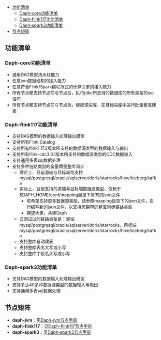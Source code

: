<!-- TOC -->
  * [功能清单](#功能清单)
    * [Daph-core功能清单](#daph-core功能清单)
    * [Daph-flink117功能清单](#daph-flink117功能清单)
    * [Daph-spark3功能清单](#daph-spark3功能清单)
  * [节点矩阵](#节点矩阵)
<!-- TOC -->

## 功能清单

### Daph-core功能清单

- 通用DAG模型流水线能力
- 任意jvm数据结构的接入能力
- 任意符合Flink/Spark编程范式的计算引擎的接入能力
- 所有节点都支持节点前与节点后，执行jdbc所支持的数据库的所有类型的sql语句
- 所有节点都支持节点前与节点后，根据源端库，在目标端库中进行批量整库建表

### Daph-flink117功能清单

- 支持DAG模型的数据输入处理输出模型
- 支持所有Flink Catalog
- 支持所有flink1.17.2版本所支持的数据源类型的数据输入与输出
- 支持所有flink-cdc3.0.1版本所支持的数据源类型的CDC数据输入
- 支持通用多表sql数据处理
- 支持多种链路类型的全量增量整库同步
    - 理论上，目前源端与目标端均支持mysql/postgresql/oracle/sqlserver/doris/starrocks/hive/iceberg/kafka
    - 实际上，目前支持的源端与目标端数据源类型，依赖于$DAPH_HOME/conf/mapping目录下具有的json文件
        - 若希望支持更多数据源类型，请参照mapping目录下的json文件，自行编写新的json文件，以支持您期望的整库同步链路类型
        - 期望大家，共建Daph
    - 已测试过的链路类型是：源端mysql/postgresql/oracle/sqlserver/doris/starrocks，目标端mysql/postgresql/oracle/sqlserver/doris/starrocks/hive/iceberg/kafka
    - 支持整库自动建表
    - 支持整库表名大写或小写
    - 支持整库字段名大写或小写

### Daph-spark3功能清单

- 支持DAG模型的数据输入处理输出模型
- 支持多达40多种数据源类型的数据输入与输出
- 支持通用多表sql数据处理

## 节点矩阵

- **daph-jvm**：见[Daph-jvm节点手册](nodes/jvm/Daph-jvm节点手册.md)
- **daph-flink117**：见[Daph-flink117节点手册](nodes/flink117/Daph-flink117节点手册.md)
- **daph-spark3**：见[Daph-spark3节点手册](nodes/spark3/Daph-spark3节点手册.md)
